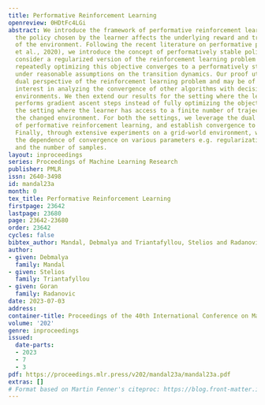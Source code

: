 ```yaml
---
title: Performative Reinforcement Learning
openreview: 0HDtFc4LGi
abstract: We introduce the framework of performative reinforcement learning where
  the policy chosen by the learner affects the underlying reward and transition dynamics
  of the environment. Following the recent literature on performative prediction (Perdomo
  et al., 2020), we introduce the concept of performatively stable policy. We then
  consider a regularized version of the reinforcement learning problem and show that
  repeatedly optimizing this objective converges to a performatively stable policy
  under reasonable assumptions on the transition dynamics. Our proof utilizes the
  dual perspective of the reinforcement learning problem and may be of independent
  interest in analyzing the convergence of other algorithms with decision-dependent
  environments. We then extend our results for the setting where the learner just
  performs gradient ascent steps instead of fully optimizing the objective, and for
  the setting where the learner has access to a finite number of trajectories from
  the changed environment. For both the settings, we leverage the dual formulation
  of performative reinforcement learning, and establish convergence to a stable solution.
  Finally, through extensive experiments on a grid-world environment, we demonstrate
  the dependence of convergence on various parameters e.g. regularization, smoothness,
  and the number of samples.
layout: inproceedings
series: Proceedings of Machine Learning Research
publisher: PMLR
issn: 2640-3498
id: mandal23a
month: 0
tex_title: Performative Reinforcement Learning
firstpage: 23642
lastpage: 23680
page: 23642-23680
order: 23642
cycles: false
bibtex_author: Mandal, Debmalya and Triantafyllou, Stelios and Radanovic, Goran
author:
- given: Debmalya
  family: Mandal
- given: Stelios
  family: Triantafyllou
- given: Goran
  family: Radanovic
date: 2023-07-03
address: 
container-title: Proceedings of the 40th International Conference on Machine Learning
volume: '202'
genre: inproceedings
issued:
  date-parts:
  - 2023
  - 7
  - 3
pdf: https://proceedings.mlr.press/v202/mandal23a/mandal23a.pdf
extras: []
# Format based on Martin Fenner's citeproc: https://blog.front-matter.io/posts/citeproc-yaml-for-bibliographies/
---
```

